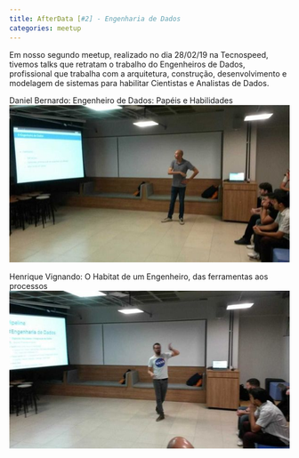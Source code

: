 ```yaml
---
title: AfterData [#2] - Engenharia de Dados
categories: meetup
---
```


Em nosso segundo meetup, realizado no dia 28/02/19 na Tecnospeed, tivemos talks que retratam o trabalho do Engenheiros de Dados, profissional que trabalha com a arquitetura, construção, desenvolvimento e modelagem de sistemas para habilitar Cientistas e Analistas de Dados.

Daniel Bernardo: Engenheiro de Dados: Papéis e Habilidades
![Daniel](/images/posts/afterdata-02-daniel.jpeg)

Henrique Vignando: O Habitat de um Engenheiro, das ferramentas aos processos
![Henrique](/images/posts/afterdata-02-henrique.jpeg)
